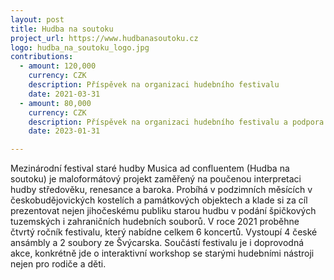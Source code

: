 ```yaml
---
layout: post
title: Hudba na soutoku
project_url: https://www.hudbanasoutoku.cz
logo: hudba_na_soutoku_logo.jpg
contributions:
  - amount: 120,000
    currency: CZK
    description: Příspěvek na organizaci hudebního festivalu
    date: 2021-03-31
  - amount: 80,000
    currency: CZK
    description: Příspěvek na organizaci hudebního festivalu a podpora aktivit spolku
    date: 2023-01-31

---
```


Mezinárodní festival staré hudby Musica ad confluentem (Hudba na soutoku) je maloformátový projekt zaměřený na poučenou interpretaci hudby středověku, renesance a baroka. Probíhá v podzimních měsících v českobudějovických kostelích a památkových objektech a klade si za cíl prezentovat nejen jihočeskému publiku starou hudbu v podání špičkových tuzemských i zahraničních hudebních souborů. V roce 2021 proběhne čtvrtý ročník festivalu, který nabídne celkem 6 koncertů. Vystoupí 4 české ansámbly a 2 soubory ze Švýcarska. Součástí festivalu je i doprovodná akce, konkrétně jde o interaktivní workshop se starými hudebními nástroji nejen pro rodiče a děti.

